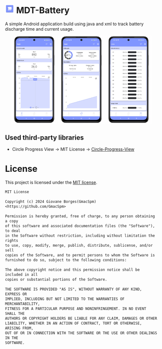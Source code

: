 # <img src="https://raw.githubusercontent.com/GmacSpm/MDT-Battery/main/app/src/main/res/mipmap-hdpi/ic_launcher.webp" alt="Meter page" width="30"/> MDT-Battery
A simple Android application build using java and xml to track battery discharge time and current usage.
<p align="center">  
  <img src="app/src/main/res/raw/image_meter.png" alt="Meter page" width="30%"/>  
  <img src="app/src/main/res/raw/image_general.png" alt="General page" width="30%"/>  
  <img src="app/src/main/res/raw/image_list.png" alt="List page" width="30%"/>  
</p>  


## Used third-party libraries

- Circle Progress View -> MIT License -> [Circle-Progress-View](https://github.com/jakob-grabner/Circle-Progress-View?tab=MIT-1-ov-file)

# License
This project is licensed under the [MIT license](https://opensource.org/license/mit).
```  
MIT License   
  
Copyright (c) 2024 Giovane Borges(GmacSpm) <https://github.com/GmacSpm>  
  
Permission is hereby granted, free of charge, to any person obtaining a copy  
of this software and associated documentation files (the "Software"), to deal  
in the Software without restriction, including without limitation the rights  
to use, copy, modify, merge, publish, distribute, sublicense, and/or sell  
copies of the Software, and to permit persons to whom the Software is  
furnished to do so, subject to the following conditions:  
  
The above copyright notice and this permission notice shall be included in all  
copies or substantial portions of the Software.  
  
THE SOFTWARE IS PROVIDED "AS IS", WITHOUT WARRANTY OF ANY KIND, EXPRESS OR  
IMPLIED, INCLUDING BUT NOT LIMITED TO THE WARRANTIES OF MERCHANTABILITY,  
FITNESS FOR A PARTICULAR PURPOSE AND NONINFRINGEMENT. IN NO EVENT SHALL THE  
AUTHORS OR COPYRIGHT HOLDERS BE LIABLE FOR ANY CLAIM, DAMAGES OR OTHER  
LIABILITY, WHETHER IN AN ACTION OF CONTRACT, TORT OR OTHERWISE, ARISING FROM,  
OUT OF OR IN CONNECTION WITH THE SOFTWARE OR THE USE OR OTHER DEALINGS IN THE  
SOFTWARE.  
```